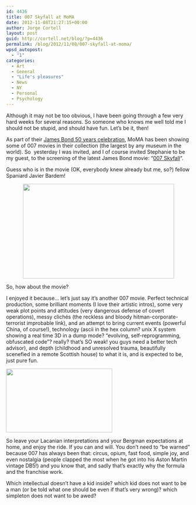 ```yaml
---
id: 4436
title: 007 Skyfall at MoMA
date: 2012-11-08T21:27:15+00:00
author: Jorge Cortell
layout: post
guid: http://cortell.net/blog/?p=4436
permalink: /blog/2012/11/08/007-skyfall-at-moma/
wpsd_autopost:
  - "1"
categories:
  - Art
  - General
  - "Life's pleasures"
  - News
  - NY
  - Personal
  - Psychology
---
```

Although it may not be too obvious, I have been going through a few very hard weeks for several reasons. So someone who knows me well told me I should not be stupid, and should have fun. Let&#8217;s be it, then!

As part of their <a title="http://www.007.com/moma-salutes-bond/" href="http://www.007.com/moma-salutes-bond/" target="_blank">James Bond 50 years celebration</a>, MoMA has been showing some of 007 movies in their collection (the largest by any museum in the world). So  yesterday I was invited, and I of course invited Stephanie to be my guest, to the screening of the latest James Bond movie: &#8220;<a title="http://www.imdb.com/title/tt1074638/" href="http://www.imdb.com/title/tt1074638/" target="_blank">007 Skyfall</a>&#8220;.

Guess who is in the movie (OK, everybody knew already but me, so?) fellow Spaniard Javier Bardem!

<p style="text-align: center">
  <img class="aligncenter" title="Bardem" src="http://www.wallpapermania.eu/images/lthumbs/2012-09/3416_James-Bond-Agent-007-Skyfall.jpg" alt="" width="413" height="258" />
</p>

So, how about the movie?

I enjoyed it because&#8230; let&#8217;s just say it&#8217;s another 007 movie. Perfect technical production, some brilliant moments (I love their artistic intros), some very weak plot points and attitudes (very dangerous defense of covert operations), messy clichés (the reckless and bloody hitman-corporate-terrorist improbable link), and an attempt to bring current events (powerful China, of course!), technology (ascii in the hex column? unix X system showing a real time 3D in a dump mode? &#8220;evolving, self-reprogramming, obfuscated code&#8221;? really? that&#8217;s SO weak! you guys need a better tech advisor), and depth (childhood and unresolved trauma, beautifully scenefied in a remote Scottish house) to what it is, and is expected to be, just pure fun.

<img class="aligncenter" title="Skyfall" src="https://encrypted-tbn3.gstatic.com/images?q=tbn:ANd9GcRXN4pAnW_Sip169Wp87JAJAe-ltZC5jdTHdbTAYrSLTdMoGdeaMg" alt="" width="290" height="174" />

So leave your Lacanian interpretations and your Bergman expectations at home, and enjoy the ride. If you can and will. You don&#8217;t need to &#8220;be warned&#8221; because 007 has always been that: circus, opium, fast food, simple joy, and even nostalgia (people clapped the most when he got into his Aston Martin vintage DB5!) and you know that, and sadly that&#8217;s exactly why the formula and the franchise work.

Which intellectual doesn&#8217;t have a kid inside? which kid does not want to be a man (or be told what one should be even if that&#8217;s very wrong)? which simpleton does not want to be awed?